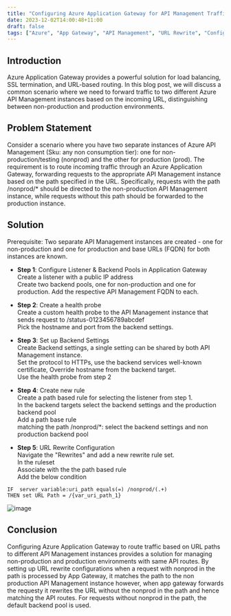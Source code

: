 ```yaml
---
title: "Configuring Azure Application Gateway for API Management Traffic Routing"
date: 2023-12-02T14:00:48+11:00
draft: false
tags: ["Azure", "App Gateway", "API Management", "URL Rewrite", "Config"]
---
```


## Introduction
Azure Application Gateway provides a powerful solution for load balancing, SSL termination, and URL-based routing. In this blog post, we will discuss a common scenario 
where we need to forward traffic to two different Azure API Management instances based on the incoming URL, distinguishing between non-production and production environments.

## Problem Statement
Consider a scenario where you have two separate instances of Azure API Management (Sku: any non consumption tier): one for non-production/testing (nonprod) and the other for production (prod). 
The requirement is to route incoming traffic through an Azure Application Gateway, forwarding requests to the appropriate API Management instance based on the path specified in the URL. 
Specifically, requests with the path /nonprod/* should be directed to the non-production API Management instance, while requests without this path should be forwarded to the production instance.

## Solution
Prerequisite: Two separate API Management instances are created - one for non-production and one for production and base URLs (FQDN) for both instances are known.

- **Step 1**: Configure Listener & Backend Pools in Application Gateway  
Create a listener with a public IP address  
Create two backend pools, one for non-production and one for production. Add the respective API Management FQDN  to each.  

- **Step 2**: Create a health probe  
Create a custom health probe to the API Management instance that sends request to /status-0123456789abcdef  
Pick the hostname and port from the backend settings.  

- **Step 3**: Set up Backend Settings   
Create Backend settings, a single setting can be shared by both API Management instance.   
Set the protocol to HTTPs, use the backend services well-known certificate, Override hostname from the backend target.   
Use the health probe from step 2  

- **Step 4**: Create new rule  
Create a path based rule for selecting the listener from step 1.  
In the backend targets select the backend settings and the production backend pool    
Add a path base rule  
 matching the path /nonprod/*:  select the backend settings and non production backend pool  

- **Step 5**: URL Rewrite Configuration  
Navigate the "Rewrites" and add a new rewrite rule set.   
In the ruleset   
Associate with the  the path based rule  
Add the below condition  
 ```
 IF  server_variable:uri_path equals(=) /nonprod/(.+)  
 THEN set URL Path = /{var_uri_path_1}
``` 

![image](https://github.com/gopkumr/gopkumr.github.io/assets/1662197/59b71fd8-fde0-4e22-991b-cd5c9adef30a)  


## Conclusion
Configuring Azure Application Gateway to route traffic based on URL paths to different API Management instances provides a  solution for managing non-production and production environments with same API routes. 
By setting up URL rewrite configurations when a request with nonprod in the path is processed by App Gateway, it matches the path to the non production API Management instance however, when app gateway forwards the requesty
it rewrites the URL without the nonprod in the path and hence matching the API routes. 
For requests without nonprod in the path, the default backend pool is used.
